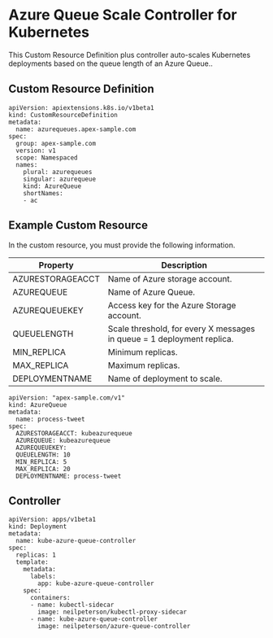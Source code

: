 # Azure Queue Scale Controller for Kubernetes

This Custom Resource Definition plus controller auto-scales Kubernetes deployments based on the queue length of an Azure Queue..

## Custom Resource Definition

```
apiVersion: apiextensions.k8s.io/v1beta1
kind: CustomResourceDefinition
metadata:
  name: azurequeues.apex-sample.com
spec:
  group: apex-sample.com
  version: v1
  scope: Namespaced
  names:
    plural: azurequeues
    singular: azurequeue
    kind: AzureQueue
    shortNames:
    - ac
```

## Example Custom Resource

In the custom resource, you must provide the following information.

| Property | Description |
|---|---|
| AZURESTORAGEACCT | Name of Azure storage account. |
| AZUREQUEUE | Name of Azure Queue. |
| AZUREQUEUEKEY | Access key for the Azure Storage account. |
| QUEUELENGTH | Scale threshold, for every X messages in queue = 1 deployment replica. |
| MIN_REPLICA | Minimum replicas. |
| MAX_REPLICA | Maximum replicas. |
| DEPLOYMENTNAME | Name of deployment to scale. |

```
apiVersion: "apex-sample.com/v1"
kind: AzureQueue
metadata:
  name: process-tweet
spec:
  AZURESTORAGEACCT: kubeazurequeue
  AZUREQUEUE: kubeazurequeue
  AZUREQUEUEKEY:
  QUEUELENGTH: 10
  MIN_REPLICA: 5
  MAX_REPLICA: 20
  DEPLOYMENTNAME: process-tweet
```

## Controller

```
apiVersion: apps/v1beta1
kind: Deployment
metadata:
  name: kube-azure-queue-controller
spec:
  replicas: 1
  template:
    metadata:
      labels:
        app: kube-azure-queue-controller
    spec:
      containers:
      - name: kubectl-sidecar
        image: neilpeterson/kubectl-proxy-sidecar
      - name: kube-azure-queue-controller
        image: neilpeterson/azure-queue-controller
```
